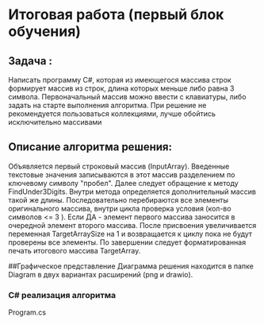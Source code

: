# Итоговая работа (первый блок обучения)
## Задача : 
Написать программу C#, которая из имеющегося массива строк формирует массив из строк, длина которых меньше либо равна 3 символа. Первоначальный массив можно ввести с клавиатуры, либо задать на старте выполнения алгоритма. При решение не рекомендуется пользоваться коллекциями, лучше обойтись исключительно массивами
## Описание алгоритма решения:
Объявляется первый строковый массив (InputArray). Введенные текстовые значения записываются в этот массив разделением по ключевому символу "пробел".
Далее следует обращение к методу FindUnder3Digits.
Внутри метода определяется дополнительный массив такой же длины. Последовательно перебираются все элементы оригинального массива, внутри цикла проверка условия (кол-во символов <= 3 ). Если ДА -  элемент первого массива заносится в очередной элемент второго массива. После присвоения увеличивается переменная TargetArraySize на 1 и возвращается к циклу пока не будут проверены все элементы.
По завершении следует форматированная печать итогового массива TargetArray.

##Графическое представление
Диаграмма решения находится в папке Diagram в двух вариантах расширений (png и drawio).

### C# реализация алгоритма
Program.cs
